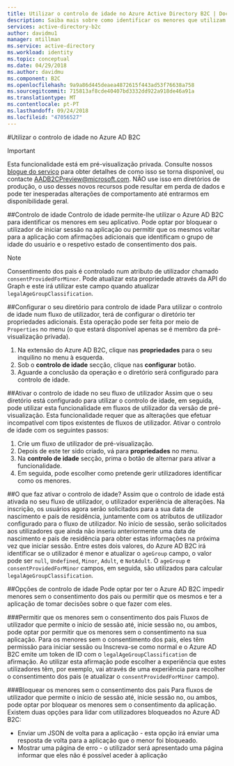 ```yaml
---
title: Utilizar o controlo de idade no Azure Active Directory B2C | Documentos da Microsoft
description: Saiba mais sobre como identificar os menores que utilizam a sua aplicação.
services: active-directory-b2c
author: davidmu1
manager: mtillman
ms.service: active-directory
ms.workload: identity
ms.topic: conceptual
ms.date: 04/29/2018
ms.author: davidmu
ms.component: B2C
ms.openlocfilehash: 9a9a86d445deaea4872615f443ad53f76638a758
ms.sourcegitcommit: 715813af8cde40407bd3332dd922a918de46a91a
ms.translationtype: MT
ms.contentlocale: pt-PT
ms.lasthandoff: 09/24/2018
ms.locfileid: "47056527"
---
```

#<a name="using-age-gating-in-azure-ad-b2c"></a>Utilizar o controlo de idade no Azure AD B2C

>[!IMPORTANT]
>Esta funcionalidade está em pré-visualização privada.  Consulte nossos [blogue do serviço](https://blogs.msdn.microsoft.com/azureadb2c/) para obter detalhes de como isso se torna disponível, ou contacte AADB2CPreview@microsoft.com.  NÃO use isso em diretórios de produção, o uso desses novos recursos pode resultar em perda de dados e pode ter inesperadas alterações de comportamento até entrarmos em disponibilidade geral.  
>

##<a name="age-gating"></a>Controlo de idade
Controlo de idade permite-lhe utilizar o Azure AD B2C para identificar os menores em seu aplicativo.  Pode optar por bloquear o utilizador de iniciar sessão na aplicação ou permitir que os mesmos voltar para a aplicação com afirmações adicionais que identificam o grupo de idade do usuário e o respetivo estado de consentimento dos pais.  

>[!NOTE]
>Consentimento dos pais é controlado num atributo de utilizador chamado `consentProvidedForMinor`.  Pode atualizar esta propriedade através da API do Graph e este irá utilizar este campo quando atualizar `legalAgeGroupClassification`.
>

##<a name="setting-up-your-directory-for-age-gating"></a>Configurar o seu diretório para controlo de idade
Para utilizar o controlo de idade num fluxo de utilizador, terá de configurar o diretório ter propriedades adicionais. Esta operação pode ser feita por meio de `Properties` no menu (o que estará disponível apenas se é membro da pré-visualização privada).  
1. Na extensão do Azure AD B2C, clique nas **propriedades** para o seu inquilino no menu à esquerda.
2. Sob o **controlo de idade** secção, clique nas **configurar** botão.
3. Aguarde a conclusão da operação e o diretório será configurado para controlo de idade.

##<a name="enabling-age-gating-in-your-user-flow"></a>Ativar o controlo de idade no seu fluxo de utilizador
Assim que o seu diretório está configurado para utilizar o controlo de idade, em seguida, pode utilizar esta funcionalidade em fluxos de utilizador da versão de pré-visualização.  Esta funcionalidade requer que as alterações que efetuar incompatível com tipos existentes de fluxos de utilizador.  Ativar o controlo de idade com os seguintes passos:
1. Crie um fluxo de utilizador de pré-visualização.
2. Depois de este ter sido criado, vá para **propriedades** no menu.
3. Na **controlo de idade** secção, prima o botão de alternar para ativar a funcionalidade.
4. Em seguida, pode escolher como pretende gerir utilizadores identificar como os menores.

##<a name="what-does-enabling-age-gating-do"></a>O que faz ativar o controlo de idade?
Assim que o controlo de idade está ativada no seu fluxo de utilizador, o utilizador experiência de alterações.  Na inscrição, os usuários agora serão solicitados para a sua data de nascimento e país de residência, juntamente com os atributos de utilizador configurado para o fluxo de utilizador.  No início de sessão, serão solicitados aos utilizadores que ainda não inseriu anteriormente uma data de nascimento e país de residência para obter estas informações na próxima vez que iniciar sessão.  Entre estes dois valores, do Azure AD B2C irá identificar se o utilizador é menor e atualizar o `ageGroup` campo, o valor pode ser `null`, `Undefined`, `Minor`, `Adult`, e `NotAdult`.  O `ageGroup` e `consentProvidedForMinor` campos, em seguida, são utilizados para calcular `legalAgeGroupClassification`. 

##<a name="age-gating-options"></a>Opções de controlo de idade
Pode optar por ter o Azure AD B2C impedir menores sem o consentimento dos pais ou permitir que os mesmos e ter a aplicação de tomar decisões sobre o que fazer com eles.  

###<a name="allowing-minors-without-parental-consent"></a>Permitir que os menores sem o consentimento dos pais
Fluxos de utilizador que permite o início de sessão até, inicie sessão no, ou ambos, pode optar por permitir que os menores sem o consentimento na sua aplicação.  Para os menores sem o consentimento dos pais, eles têm permissão para iniciar sessão ou Inscreva-se como normal e o Azure AD B2C emite um token de ID com o `legalAgeGroupClassification` de afirmação.  Ao utilizar esta afirmação pode escolher a experiência que estes utilizadores têm, por exemplo, vai através de uma experiência para recolher o consentimento dos pais (e atualizar o `consentProvidedForMinor` campo).

###<a name="blocking-minors-without-parental-consent"></a>Bloquear os menores sem o consentimento dos pais
Para fluxos de utilizador que permite o início de sessão até, inicie sessão no, ou ambos, pode optar por bloquear os menores sem o consentimento da aplicação.  Existem duas opções para lidar com utilizadores bloqueados no Azure AD B2C:
* Enviar um JSON de volta para a aplicação - esta opção irá enviar uma resposta de volta para a aplicação que o menor foi bloqueado.
* Mostrar uma página de erro - o utilizador será apresentado uma página informar que eles não é possível aceder à aplicação
